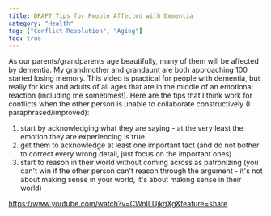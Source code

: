 ```yaml
---
title: DRAFT Tips for People Affected with Dementia
category: "Health"
tag: ["Conflict Resolution", "Aging"]
toc: true
---
```


As our parents/grandparents age beautifully, many of them will be affected by dementia. My grandmother and grandaunt are both approaching 100 started losing memory. This video is practical for people with dementia, but really for kids and adults of all ages that are in the middle of an emotional reaction (including me sometimes!). Here are the tips that I think work for conflicts when the other person is unable to collaborate constructively (I paraphrased/improved):
1) start by acknowledging what they are saying - at the very least the emotion they are experiencing is true.
2) get them to acknowledge at least one important fact (and do not bother to correct every wrong detail, just focus on the important ones)
3) start to reason in their world without coming across as patronizing (you can't win if the other person can't reason through the argument - it's not about making sense in your world, it's about making sense in their world)

https://www.youtube.com/watch?v=CWnILUjkgXg&feature=share
